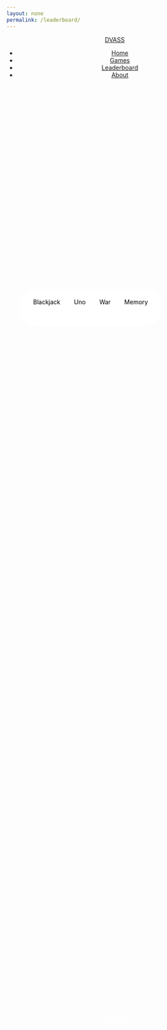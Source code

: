 ```yaml
---
layout: none
permalink: /leaderboard/
---
```


<head>
    <link rel="stylesheet" type="text/css" href="{{ site.baseurl }}/index.css">
    <!-- JQuery -->
    <script type="text/javascript" language="javascript" src="https://code.jquery.com/jquery-3.5.1.js"></script>
    <script type="text/javascript" language="javascript" src="https://cdn.datatables.net/1.13.4/js/jquery.dataTables.min.js"></script>
    <!-- Bootstrap -->
    <script type="text/javascript" language="javascript" src="https://cdn.datatables.net/1.13.4/js/dataTables.bootstrap5.min.js"></script>
    <style>
        #flaskTable th:first-child {
            width: 75px;
        }
        #flaskTable td:not(:first-child) {
            width: 150px;
        }
        section { 
            position: relative;
            width: 100%;
            height: 100%;
            max-height: 100px;
            padding: 30px;
            display: flex;
            margin:auto;
            text-align:center;
        }
        table { border: none; border-collapse: collapse; color:white; padding:10px;}
        .row {position:relative; display:flex; justify-content:space-around;}
        section ul {
            list-style-type: none;
            margin: 0;
            margin-top: 1em;
            overflow: hidden;
            background-color: #fff;
            text-decoration: none;
            display: inline-block;
            padding: 5px 16px;
            border-radius: 40px;
            color: black;
            font-size: 14px;
            z-index: 9; 
        }
        section li {
            float: left;
        }
        section li a {
            display: block;
            color: black;
            text-align: center;
            padding: 16px;
            text-decoration: none;
        }
        section li a:hover {
            background-color: #272727;
            color: #fff;
        }
        .dataTables_info {
            margin-top: 1em;
        }
        .dataTables_length {
            display:none;
        }
        label {
            margin-bottom: 1em;
        }
        .table {
            border-spacing: 0 15px;
            margin: 20px;
        }
        #loading_text {
            top:50%;
            position:relative;
            font-family: 'Poppins', sans-serif;
            font-size: 30px;
            margin: auto;
            text-align: center;
            color:white;
        }
        .form-select {
            border-radius: 5px;
            border:0px;
        }
        .form-control {
            border-radius: 5px;
            border:0px;
            margin-left: 10px;
        }
        .table-headers {
            position: relative;
            max-height: 200px;
            height: 200px;
        }
    </style>
</head>
<body>
<header>
    <a href="{{ site.baseurl }}/index" class="logo">DVASS</a>
    <ul>
        <li><a href="{{ site.baseurl }}/index">Home</a></li>
        <li><a href="{{ site.baseurl }}/games">Games</a></li>
        <li><a href="{{ site.baseurl }}/leaderboard/">Leaderboard</a></li>
        <li><a href="{{ site.baseurl }}/about">About</a></li>
    </ul>
</header>
<section class="table_headers" style="top:10%">
    <ul>
        <li onclick="tableBuild(blackjack_read, false)"><a>Blackjack</a></li>
        <li onclick="tableBuild(uno_read, true)"><a>Uno</a></li>
        <li onclick="tableBuild(war_read, false)"><a>War</a></li>
        <li onclick="tableBuild(memory_read, true)"><a>Memory</a></li>
    </ul>
</section>
<p id="loading_text">Loading...</p>
<section id="table_content" style="color: white; display: none; max-height: 100vh; overflow:visible;">
    <table id="flaskTable" class="table table-striped nowrap" style="width:100%">
        <thead id="flaskHead">
            <tr>
                <th>ID</th>
                <th>Username</th>
                <th id="score_description">Streak</th>
            </tr>
        </thead>
        <tbody id="flaskBody"></tbody>
    </table>
</section>
</body>

<script>
    const blackjack_read = "http://127.0.0.1:8086/api/blackjack/";
    const uno_read = "http://127.0.0.1:8086/api/uno/";
    const war_read = "http://127.0.0.1:8086/api/war/";
    const memory_read = "http://127.0.0.1:8086/api/memory/";

    function tableBuild(readLink, time) {
        document.getElementById('table_content').style["display"] = "none";
        document.getElementById('loading_text').innerHTML = "Loading...";
        document.getElementById('loading_text').style["display"] = "inline-block";
        fetch(readLink, { mode: 'cors' })
        .then(response => {
            if (!response.ok) {
                throw new Error('API response failed');
            }
            return response.json();
        })
        .then(data => {
            if (time) {
                document.getElementById("score_description").innerHTML = "Time";
                for (const row of data) {
                    var seconds = row.seconds % 60;
                    var minutes = Math.floor(row.seconds / 60);
                    $('#flaskBody').append('<tr><td>' + 
                        row.id + '</td><td>' + 
                        row.username + '</td><td>' + 
                        String(minutes) + ":" + String(seconds) + '</td><td>');
                    };
            } else {
                document.getElementById("score_description").innerHTML = "Streak"
                for (const row of data) {
                    $('#flaskBody').append('<tr><td>' + 
                        row.id + '</td><td>' + 
                        row.username + '</td><td>' + 
                        row.streak + '</td><td>');
                    };
            };
            $("#flaskTable").DataTable();
            document.getElementById('loading_text').style["display"] = "none";
            document.getElementById('table_content').style["display"] = "flex";
        })
        .catch(error => {
            console.error('Error:', error);
            document.getElementById('loading_text').innerHTML = "Error: Leaderboard couldn't be fetched!<br>Check your internet.";
        });
    }

    $(document).ready(tableBuild(blackjack_read, false));
</script>